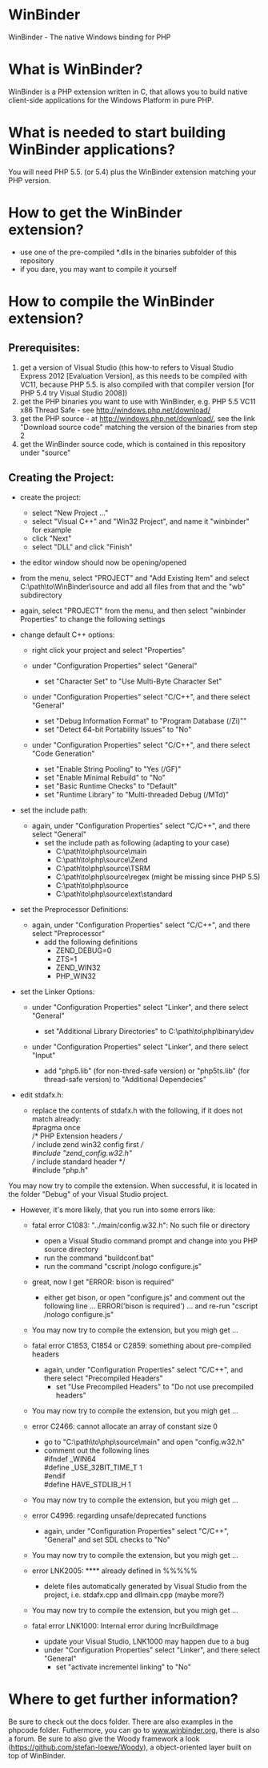 WinBinder
=========

WinBinder - The native Windows binding for PHP

What is WinBinder?
==================

WinBinder is a PHP extension written in C, that allows you to build native 
client-side applications for the Windows Platform in pure PHP.

What is needed to start building WinBinder applications?
========================================================

You will need PHP 5.5. (or 5.4) plus the WinBinder extension matching your PHP version.

How to get the WinBinder extension?
===================================

- use one of the pre-compiled *.dlls in the binaries subfolder of this repository
- if you dare, you may want to compile it yourself

How to compile the WinBinder extension?
=======================================

Prerequisites:
--------------
  1. get a version of Visual Studio (this how-to refers to Visual Studio Express 2012 [Evaluation Version], as this needs to be compiled with VC11, because PHP 5.5. is also compiled with that compiler version [for PHP 5.4 try Visual Studio 2008])
  2. get the PHP binaries you want to use with WinBinder, e.g. PHP 5.5 VC11 x86 Thread Safe
    - see http://windows.php.net/download/
  3. get the PHP source
    - at http://windows.php.net/download/, see the link "Download source code" matching the version of the binaries from step 2
  4. get the WinBinder source code, which is contained in this repository under "source"

Creating the Project:
---------------------

  - create the project:
    - select "New Project ..."
    - select "Visual C++" and "Win32 Project", and name it "winbinder" for example
    - click "Next"
    - select "DLL" and click "Finish"

  - the editor window should now be opening/opened
  
  - from the menu, select "PROJECT" and "Add Existing Item" and select C:\path\to\WinBinder\source and add all files from that and the "wb" subdirectory

  - again, select "PROJECT" from the menu, and then select "winbinder Properties" to change the following settings

  - change default C++ options:
    - right click your project and select "Properties"
    - under "Configuration Properties" select "General"
        - set "Character Set" to "Use Multi-Byte Character Set"
    
    - under "Configuration Properties" select "C/C++", and there select "General"
        - set "Debug Information Format" to "Program Database (/Zi)""
        - set "Detect 64-bit Portability Issues" to "No"

    - under "Configuration Properties" select "C/C++", and there select "Code Generation"
        - set "Enable String Pooling" to "Yes (/GF)"
        - set "Enable Minimal Rebuild" to "No"
        - set "Basic Runtime Checks" to "Default"
        - set "Runtime Library" to "Multi-threaded Debug (/MTd)"

  - set the include path:
    - again, under "Configuration Properties" select "C/C++", and there select "General"
        - set the include path as following (adapting to your case)
            - C:\path\to\php\source\main
            - C:\path\to\php\source\Zend
            - C:\path\to\php\source\TSRM
            - C:\path\to\php\source\regex (might be missing since PHP 5.5)
            - C:\path\to\php\source
            - C:\path\to\php\source\ext\standard

  - set the Preprocessor Definitions:
    - again, under "Configuration Properties" select "C/C++", and there select "Preprocessor"
        - add the following definitions
            - ZEND_DEBUG=0
            - ZTS=1
            - ZEND_WIN32
            - PHP_WIN32

  - set the Linker Options:
    - under "Configuration Properties" select "Linker", and there select "General"
        - set "Additional Library Directories" to C:\path\to\php\binary\dev

    - under "Configuration Properties" select "Linker", and there select "Input"
        - add "php5.lib" (for non-thred-safe version) or "php5ts.lib" (for thread-safe version) to "Additional Dependecies"

  - edit stdafx.h:
    - replace the contents of stdafx.h with the following, if it does not match already:  
    \#pragma once  
    /* PHP Extension headers */  
    /* include zend win32 config first */  
    \#include "zend_config.w32.h"  
    /* include standard header */  
    \#include "php.h"

  You may now try to compile the extension. When successful, it is located in the folder "Debug" of your Visual Studio project.

  - However, it's more likely, that you run into some errors like:

      - fatal error C1083: "../main/config.w32.h": No such file or directory
          - open a Visual Studio command prompt and change into you PHP source directory
          - run the command "buildconf.bat"
          - run the command "cscript /nologo configure.js"

      - great, now I get "ERROR: bison is required"
          - either get bison, or open "configure.js" and comment out the following line ...
              ERROR('bison is required')
            ... and re-run "cscript /nologo configure.js"
            
      - You may now try to compile the extension, but you migh get ...
              
      - fatal error C1853, C1854 or C2859: something about pre-compiled headers
          - again, under "Configuration Properties" select "C/C++", and there select "Precompiled Headers"
              - set "Use Precompiled Headers" to "Do not use precompiled headers"
              
      - You may now try to compile the extension, but you migh get ...

      - error C2466: cannot allocate an array of constant size 0
          - go to "C:\path\to\php\source\main" and open "config.w32.h"
          - comment out the following lines  
            \#ifndef \_WIN64  
            \#define _USE\_32BIT\_TIME\_T 1  
            \#endif  
            \#define HAVE\_STDLIB\_H 1
      
      - You may now try to compile the extension, but you migh get ...
      
      - error C4996: regarding unsafe/deprecated functions
        - again, under "Configuration Properties" select "C/C++", "General" and set SDL checks to "No"
      
      - You may now try to compile the extension, but you migh get ...

      - error LNK2005: **** already defined in %%%%%
          - delete files automatically generated by Visual Studio from the project, i.e. stdafx.cpp and dllmain.cpp (maybe more?)
          
      - You may now try to compile the extension, but you migh get ...

      - fatal error LNK1000: Internal error during IncrBuildImage
          - update your Visual Studio, LNK1000 may happen due to a bug
          - under "Configuration Properties" select "Linker", and there select "General"
              - set "activate incrementel linking" to "No"

Where to get further information?
=================================

Be sure to check out the docs folder. There are also examples in the phpcode
folder. Futhermore, you can go to www.winbinder.org, there is also a forum.
Be sure to also give the Woody framework a look (https://github.com/stefan-loewe/Woody), a object-oriented layer built on top of WinBinder.
